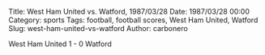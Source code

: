 Title: West Ham United vs. Watford, 1987/03/28
Date: 1987/03/28 00:00
Category: sports
Tags: football, football scores, West Ham United, Watford
Slug: west-ham-united-vs-watford
Author: carbonero


West Ham United 1 - 0 Watford
